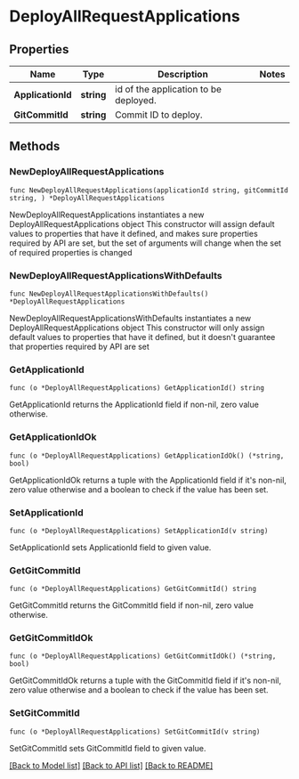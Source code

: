 # DeployAllRequestApplications

## Properties

Name | Type | Description | Notes
------------ | ------------- | ------------- | -------------
**ApplicationId** | **string** | id of the application to be deployed. | 
**GitCommitId** | **string** | Commit ID to deploy. | 

## Methods

### NewDeployAllRequestApplications

`func NewDeployAllRequestApplications(applicationId string, gitCommitId string, ) *DeployAllRequestApplications`

NewDeployAllRequestApplications instantiates a new DeployAllRequestApplications object
This constructor will assign default values to properties that have it defined,
and makes sure properties required by API are set, but the set of arguments
will change when the set of required properties is changed

### NewDeployAllRequestApplicationsWithDefaults

`func NewDeployAllRequestApplicationsWithDefaults() *DeployAllRequestApplications`

NewDeployAllRequestApplicationsWithDefaults instantiates a new DeployAllRequestApplications object
This constructor will only assign default values to properties that have it defined,
but it doesn't guarantee that properties required by API are set

### GetApplicationId

`func (o *DeployAllRequestApplications) GetApplicationId() string`

GetApplicationId returns the ApplicationId field if non-nil, zero value otherwise.

### GetApplicationIdOk

`func (o *DeployAllRequestApplications) GetApplicationIdOk() (*string, bool)`

GetApplicationIdOk returns a tuple with the ApplicationId field if it's non-nil, zero value otherwise
and a boolean to check if the value has been set.

### SetApplicationId

`func (o *DeployAllRequestApplications) SetApplicationId(v string)`

SetApplicationId sets ApplicationId field to given value.


### GetGitCommitId

`func (o *DeployAllRequestApplications) GetGitCommitId() string`

GetGitCommitId returns the GitCommitId field if non-nil, zero value otherwise.

### GetGitCommitIdOk

`func (o *DeployAllRequestApplications) GetGitCommitIdOk() (*string, bool)`

GetGitCommitIdOk returns a tuple with the GitCommitId field if it's non-nil, zero value otherwise
and a boolean to check if the value has been set.

### SetGitCommitId

`func (o *DeployAllRequestApplications) SetGitCommitId(v string)`

SetGitCommitId sets GitCommitId field to given value.



[[Back to Model list]](../README.md#documentation-for-models) [[Back to API list]](../README.md#documentation-for-api-endpoints) [[Back to README]](../README.md)


